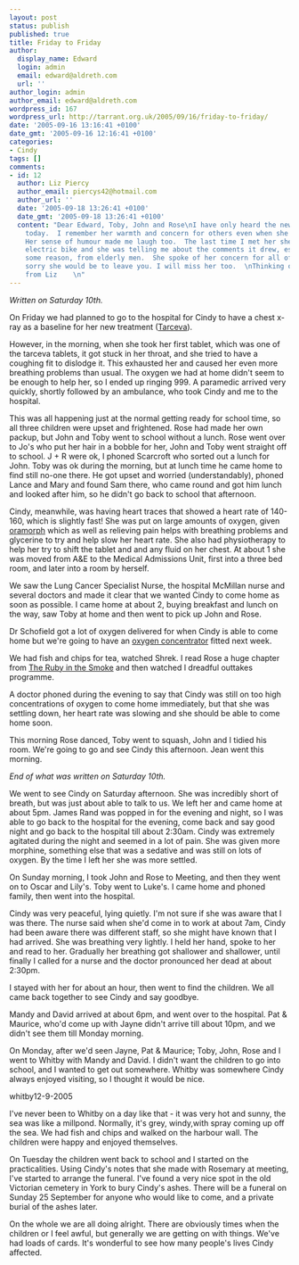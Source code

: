 ```yaml
---
layout: post
status: publish
published: true
title: Friday to Friday
author:
  display_name: Edward
  login: admin
  email: edward@aldreth.com
  url: ''
author_login: admin
author_email: edward@aldreth.com
wordpress_id: 167
wordpress_url: http://tarrant.org.uk/2005/09/16/friday-to-friday/
date: '2005-09-16 13:16:41 +0100'
date_gmt: '2005-09-16 12:16:41 +0100'
categories:
- Cindy
tags: []
comments:
- id: 12
  author: Liz Piercy
  author_email: piercys42@hotmail.com
  author_url: ''
  date: '2005-09-18 13:26:41 +0100'
  date_gmt: '2005-09-18 13:26:41 +0100'
  content: "Dear Edward, Toby, John and Rose\nI have only heard the news about Cindy
    today.  I remember her warmth and concern for others even when she was very ill.
    Her sense of humour made me laugh too.  The last time I met her she was on her
    electric bike and she was telling me about the comments it drew, especially, for
    some reason, from elderly men.  She spoke of her concern for all of you and how
    sorry she would be to leave you. I will miss her too.  \nThinking of you all\nlove
    from Liz    \n"
---
```

<p><em>Written on Saturday 10th.</em></p>
<p>On Friday we had planned to go to the hospital for Cindy to have a chest x-ray as a baseline for her new treatment (<a href="http://www.cancerbacup.org.uk/Treatments/Biologicaltherapies/Cancergrowthinhibitors/Erlotinib">Tarceva</a>).</p>
<p>However, in the morning, when she took her first tablet, which was one of the tarceva tablets, it got stuck in her throat, and she tried to have a coughing fit to dislodge it.  This exhausted her and caused her even more breathing problems than usual.  The oxygen we had at home didn't seem to be enough to help her, so I ended up ringing 999.  A paramedic arrived very quickly, shortly followed by an ambulance, who took Cindy and me to the hospital.</p>
<p>This was all happening just at the normal getting ready for school time, so all three children were upset and frightened.  Rose had made her own packup, but John and Toby went to school without a lunch.  Rose went over to Jo's who put her hair in a bobble for her, John and Toby went straight off to school.  J + R were ok, I phoned Scarcroft who sorted out a lunch for John.  Toby was ok during the morning, but at lunch time he came home to find still no-one there.  He got upset and worried (understandably), phoned Lance and Mary and found Sam there, who came round and got him lunch and looked after him, so he didn't go back to school that afternoon.</p>
<p>Cindy, meanwhile, was having heart traces that showed a heart rate of 140-160, which is slightly fast!  She was put on large amounts of oxygen, given <a href="http://www.cancerbacup.org.uk/Resourcessupport/Symptomssideeffects/Pain/Levelsofpaincontrol">oramorph</a> which as well as relieving pain helps with breathing problems and glycerine to try and help slow her heart rate.  She also had physiotherapy to help her try to shift the tablet and and any fluid on her chest.  At about 1 she was moved from A&E to the Medical Admissions Unit, first into a three bed room, and later into a room by herself.</p>
<p>We saw the Lung Cancer Specialist Nurse, the hospital McMillan nurse and several doctors and made it clear that we wanted Cindy to come home as soon as possible.  I came home at about 2, buying breakfast and lunch on the way, saw Toby at home and then went to pick up John and Rose.</p>
<p>Dr Schofield got a lot of oxygen delivered for when Cindy is able to come home but we're going to have an <a href="http://www.lunguk.org/oxygen.asp">oxygen concentrator</a> fitted next week.</p>
<p>We had fish and chips for tea, watched Shrek.  I read Rose a huge chapter from <a href="http://www.amazon.co.uk/exec/obidos/ASIN/0439010772/qid=1126354371/sr=8-3/ref=sr_8_xs_ap_i3_xgl/026-2073028-4623661">The Ruby in the Smoke</a> and then watched I dreadful outtakes programme.</p>
<p>A doctor phoned during the evening to say that Cindy was still on too high concentrations of oxygen to come home immediately, but that she was settling down, her heart rate was slowing and she should be able to come home soon.</p>
<p>This morning Rose danced, Toby went to squash, John and I tidied his room.  We're going to go and see Cindy this afternoon.  Jean went this morning.</p>
<p><em>End of what was written on Saturday 10th.</em></p>
<p>We went to see Cindy on Saturday afternoon.  She was incredibly short of breath, but was just about able to talk to us.  We left her and came home at about 5pm.  James Rand was popped in for the evening and night, so I was able to go back to the hospital for the evening, come back and say good night and go back to the hospital till about 2:30am.  Cindy was extremely agitated during the night and seemed in a lot of pain.  She was given more morphine, something else that was a sedative and was still on lots of oxygen.  By the time I left her she was more settled.</p>
<p>On Sunday morning, I took John and Rose to Meeting, and then they went on to Oscar and Lily's.  Toby went to Luke's.  I came home and phoned family, then went into the hospital.</p>
<p>Cindy was very peaceful, lying quietly.  I'm not sure if she was aware that I was there.  The nurse said when she'd come in to work at about 7am, Cindy had been aware there was different staff, so she might have known that I had arrived.  She was breathing very lightly.  I held her hand, spoke to her and read to her.  Gradually her breathing got shallower and shallower, until finally I called for a nurse and the doctor pronounced her dead at about 2:30pm.</p>
<p>I stayed with her for about an hour, then went to find the children.  We all came back together to see Cindy and say goodbye.</p>
<p>Mandy and David arrived at about 6pm, and went over to the hospital.  Pat & Maurice, who'd come up with Jayne didn't arrive till about 10pm, and we didn't see them till Monday morning.</p>
<p>On Monday, after we'd seen Jayne, Pat & Maurice; Toby, John, Rose and I went to Whitby with Mandy and David.  I didn't want the children to go into school, and I wanted to get out somewhere.  Whitby was somewhere Cindy always enjoyed visiting, so I thought it would be nice.</p>
<p><wpg2>whitby12-9-2005</wpg2></p>
<p>I've never been to Whitby on a day like that - it was very hot and sunny, the sea was like a millpond.  Normally, it's grey, windy,with spray coming up off the sea.  We had fish and chips and walked on the harbour wall.  The children were happy and enjoyed themselves.</p>
<p>On Tuesday the children went back to school and I started on the practicalities.  Using Cindy's notes that she made with Rosemary at meeting, I've started to arrange the funeral.  I've found a very nice spot in the old Victorian cemetery in York to bury Cindy's ashes.  There will be a funeral on Sunday 25 September for anyone who would like to come, and a private burial of the ashes later.</p>
<p>On the whole we are all doing alright.  There are obviously times when the children or I feel awful, but generally we are getting on with things.  We've had loads of cards.  It's wonderful to see how many people's lives Cindy affected.</p>
